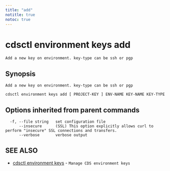 ```yaml
---
title: "add"
notitle: true
notoc: true
---
```

# cdsctl environment keys add

`Add a new key on environment. key-type can be ssh or pgp`

## Synopsis

`Add a new key on environment. key-type can be ssh or pgp`

```
cdsctl environment keys add [ PROJECT-KEY ] ENV-NAME KEY-NAME KEY-TYPE
```

## Options inherited from parent commands

```
  -f, --file string   set configuration file
      --insecure      (SSL) This option explicitly allows curl to perform "insecure" SSL connections and transfers.
      --verbose       verbose output
```

## SEE ALSO

* [cdsctl environment keys](/docs/components/cdsctl/environment/keys/)	 - `Manage CDS environment keys`

